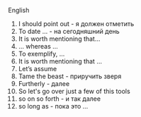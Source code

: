 English
1. I should point out - я должен отметить
2. To date ... - на сегодняшний день
3. It is worth mentioning that...
4. ... whereas ...
5. To exemplify, ...
6. It is worth mentioning that ...
7. Let’s assume 
8. Tame the beast - приручить зверя
9. Furtherly - далее
10. So let's go over just a few of this tools
11. so on so forth - и так далее
12. so long as - пока это ...